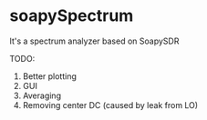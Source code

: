 # soapySpectrum
It's a spectrum analyzer based on SoapySDR


TODO:
1. Better plotting
2. GUI
3. Averaging
4. Removing center DC (caused by leak from LO)

